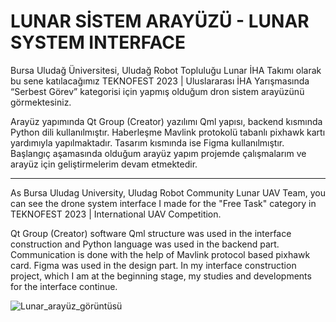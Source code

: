 # LUNAR SİSTEM ARAYÜZÜ - LUNAR SYSTEM INTERFACE
Bursa Uludağ Üniversitesi, Uludağ Robot Topluluğu Lunar İHA Takımı olarak bu sene katılacağımız TEKNOFEST 2023 | Uluslararası İHA Yarışmasında “Serbest Görev” kategorisi için yapmış olduğum dron sistem arayüzünü görmektesiniz.

Arayüz yapımında Qt Group (Creator) yazılımı Qml yapısı, backend kısmında Python dili kullanılmıştır. Haberleşme Mavlink protokolü tabanlı pixhawk kartı yardımıyla yapılmaktadır. Tasarım kısmında ise Figma kullanılmıştır. Başlangıç aşamasında olduğum arayüz yapım projemde çalışmalarım ve arayüz için geliştirmelerim devam etmektedir.

------------------------------------------------------------------------------
As Bursa Uludag University, Uludag Robot Community Lunar UAV Team, you can see the drone system interface I made for the "Free Task" category in TEKNOFEST 2023 | International UAV Competition.

Qt Group (Creator) software Qml structure was used in the interface construction and Python language was used in the backend part. Communication is done with the help of Mavlink protocol based pixhawk card. Figma was used in the design part. In my interface construction project, which I am at the beginning stage, my studies and developments for the interface continue. 



![Lunar_arayüz_görüntüsü](https://user-images.githubusercontent.com/77336040/236364982-a09267fb-c2d0-49e8-a0c9-b69edff4a0b7.png)

